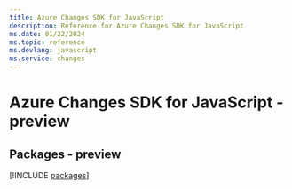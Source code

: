 ```yaml
---
title: Azure Changes SDK for JavaScript
description: Reference for Azure Changes SDK for JavaScript
ms.date: 01/22/2024
ms.topic: reference
ms.devlang: javascript
ms.service: changes
---
```

# Azure Changes SDK for JavaScript - preview
## Packages - preview
[!INCLUDE [packages](changes-index.md)]